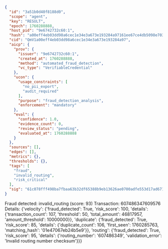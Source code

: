 ```json
{
  "id": "3a51b0d40f8188d0",
  "scope": "agent",
  "key": "RESULT",
  "epoch": 1760288888,
  "host_pid": "9e6742732c60:1",
  "hash": "a00eff4eb03dd98a6cec1e34e3a673e193284a97161ee67ce4db5098e70390f4",
  "cid": "QmV1a00eff4eb03dd98a6cec1e34e3a673e193284a97",
  "aicp": {
    "prov": {
      "issuer": "9e6742732c60:1",
      "created_at": 1760288888,
      "method": "automated_fraud_detection",
      "vc_type": "VerifiableCredential"
    },
    "ucon": {
      "usage_constraints": [
        "no_pii_export",
        "audit_required"
      ],
      "purpose": "fraud_detection_analysis",
      "enforcement": "mandatory"
    },
    "eval": {
      "confidence": 1.0,
      "evidence_count": 0,
      "review_status": "pending",
      "evaluated_at": 1760288888
    }
  },
  "sources": [],
  "edges": [],
  "metrics": {},
  "thresholds": {},
  "tags": [
    "fraud",
    "invalid_routing",
    "risk_critical"
  ],
  "sig": "61c078fff498ba7fbaa63b32df65388b9eb13626ae0700adfe553d17ad671654"
}
```

Fraud detected: invalid_routing (score: 93)
Transaction: 607486347609576
Details: {'velocity': {'fraud_detected': True, 'risk_score': 100, 'details': {'transaction_count': 107, 'threshold': 50, 'total_amount': 46817957, 'amount_threshold': 10000000}}, 'duplicate': {'fraud_detected': True, 'risk_score': 85, 'details': {'duplicate_count': 106, 'first_seen': 1760285763, 'matching_hash': '01e47067eb24b5e9'}}, 'routing': {'fraud_detected': True, 'risk_score': 95, 'details': {'routing_number': '607486349', 'validation_error': 'Invalid routing number checksum'}}}